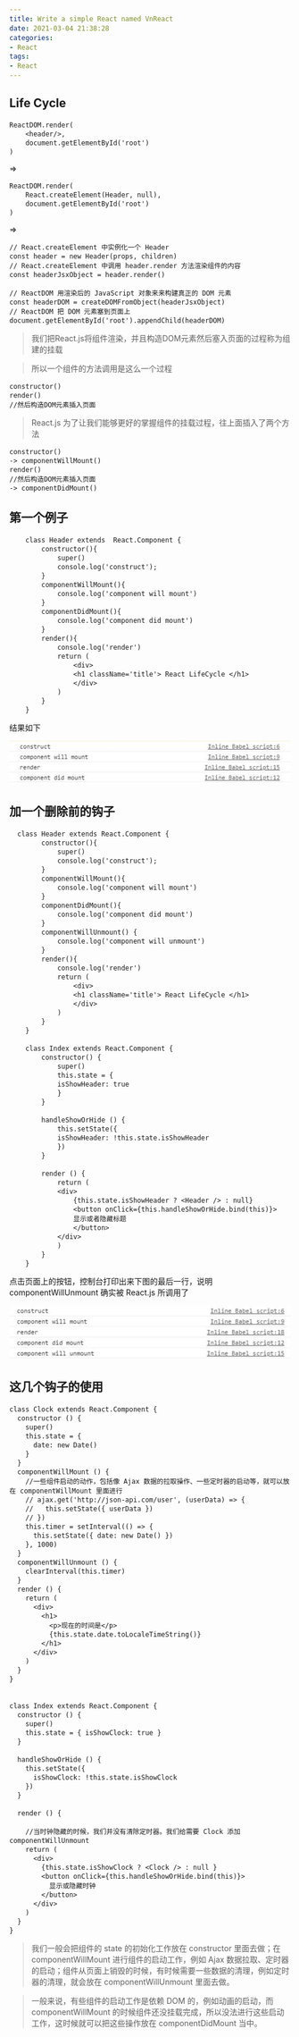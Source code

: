 ```yaml
---
title: Write a simple React named VnReact
date: 2021-03-04 21:38:28
categories:
- React
tags:
- React
---
```



## Life Cycle
```
ReactDOM.render(
    <header/>,
    document.getElementById('root')
)
```
<!--more-->
=>

```
ReactDOM.render(
    React.createElement(Header, null),
    document.getElementById('root')
)
```

=>

```
// React.createElement 中实例化一个 Header
const header = new Header(props, children)
// React.createElement 中调用 header.render 方法渲染组件的内容
const headerJsxObject = header.render()

// ReactDOM 用渲染后的 JavaScript 对象来来构建真正的 DOM 元素
const headerDOM = createDOMFromObject(headerJsxObject)
// ReactDOM 把 DOM 元素塞到页面上
document.getElementById('root').appendChild(headerDOM)
```

> 我们把React.js将组件渲染，并且构造DOM元素然后塞入页面的过程称为组建的挂载

> 所以一个组件的方法调用是这么一个过程

```
constructor()
render()
//然后构造DOM元素插入页面
```

> React.js 为了让我们能够更好的掌握组件的挂载过程，往上面插入了两个方法
```
constructor()
-> componentWillMount()
render()
//然后构造DOM元素插入页面
-> componentDidMount()
```

## 第一个例子

```
    class Header extends  React.Component {
        constructor(){
            super()
            console.log('construct');
        }
        componentWillMount(){
            console.log('component will mount')
        }
        componentDidMount(){
            console.log('component did mount')
        }
        render(){
            console.log('render')
            return (
                <div>
                <h1 className='title'> React LifeCycle </h1> 
                </div>
            )
        }
    }
```
结果如下

![](./react_lifeCycle/answer01.jpg)


## 加一个删除前的钩子

```
  class Header extends React.Component {
        constructor(){
            super()
            console.log('construct');
        }
        componentWillMount(){
            console.log('component will mount')
        }
        componentDidMount(){
            console.log('component did mount')
        }
        componentWillUnmount() {
            console.log('component will unmount')
        }
        render(){
            console.log('render')
            return (
                <div>
                <h1 className='title'> React LifeCycle </h1> 
                </div>
            )
        }
    }

    class Index extends React.Component {
        constructor() {
            super()
            this.state = {
            isShowHeader: true
            }
        }

        handleShowOrHide () {
            this.setState({
            isShowHeader: !this.state.isShowHeader
            })
        }

        render () {
            return (
            <div>
                {this.state.isShowHeader ? <Header /> : null}
                <button onClick={this.handleShowOrHide.bind(this)}>
                显示或者隐藏标题
                </button>
            </div>
            )
        }
    }

```

点击页面上的按钮，控制台打印出来下图的最后一行，说明 componentWillUnmount 确实被 React.js 所调用了

![](./react_lifeCycle/answer02.jpg)


## 这几个钩子的使用

```
class Clock extends React.Component {
  constructor () {
    super()
    this.state = {
      date: new Date()
    }
  }
  componentWillMount () {
    //一些组件启动的动作，包括像 Ajax 数据的拉取操作、一些定时器的启动等，就可以放在 componentWillMount 里面进行
    // ajax.get('http://json-api.com/user', (userData) => {
    //   this.setState({ userData })
    // })
    this.timer = setInterval(() => {
      this.setState({ date: new Date() })
    }, 1000)
  }
  componentWillUnmount () {
    clearInterval(this.timer)
  }
  render () {
    return (
      <div>
        <h1>
          <p>现在的时间是</p>
          {this.state.date.toLocaleTimeString()}
        </h1>
      </div>
    )
  }
}


class Index extends React.Component {
  constructor () {
    super()
    this.state = { isShowClock: true }
  }

  handleShowOrHide () {
    this.setState({
      isShowClock: !this.state.isShowClock
    })
  }

  render () {

    //当时钟隐藏的时候，我们并没有清除定时器。我们给需要 Clock 添加 componentWillUnmount
    return (
      <div>
        {this.state.isShowClock ? <Clock /> : null }
        <button onClick={this.handleShowOrHide.bind(this)}>
          显示或隐藏时钟
        </button>
      </div>
    )
  }
}
```

> 我们一般会把组件的 state 的初始化工作放在 constructor 里面去做；在 componentWillMount 进行组件的启动工作，例如 Ajax 数据拉取、定时器的启动；组件从页面上销毁的时候，有时候需要一些数据的清理，例如定时器的清理，就会放在 componentWillUnmount 里面去做。

>一般来说，有些组件的启动工作是依赖 DOM 的，例如动画的启动，而 componentWillMount 的时候组件还没挂载完成，所以没法进行这些启动工作，这时候就可以把这些操作放在 componentDidMount 当中。


